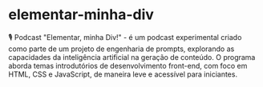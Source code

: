 # elementar-minha-div
🎙️ Podcast "Elementar, minha Div!" - é um podcast experimental criado como parte de um projeto de engenharia de prompts, explorando as capacidades da inteligência artificial na geração de conteúdo. O programa aborda temas introdutórios de desenvolvimento front-end, com foco em HTML, CSS e JavaScript, de maneira leve e acessível para iniciantes.
